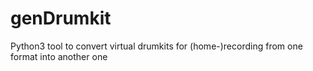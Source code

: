# genDrumkit
Python3 tool to convert virtual drumkits for (home-)recording from one format into another one
